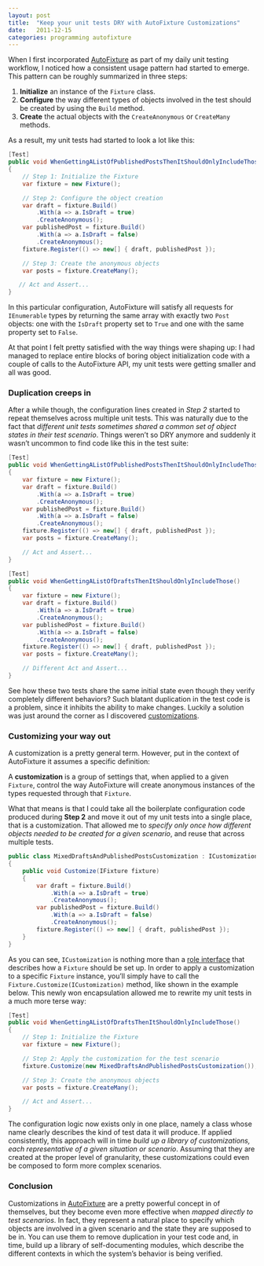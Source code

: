 ```yaml
---
layout: post
title:  "Keep your unit tests DRY with AutoFixture Customizations"
date:   2011-12-15
categories: programming autofixture
---
```


When I first incorporated [AutoFixture][1] as part of my daily unit testing workflow, I noticed how a consistent usage pattern had started to emerge.
This pattern can be roughly summarized in three steps:

  1. **Initialize** an instance of the `Fixture` class.
  2. **Configure** the way different types of objects involved in the test should be created by using the `Build` method.
  3. **Create** the actual objects with the `CreateAnonymous` or `CreateMany` methods.

As a result, my unit tests had started to look a lot like this:

```csharp
[Test]
public void WhenGettingAListOfPublishedPostsThenItShouldOnlyIncludeThose()
{
    // Step 1: Initialize the Fixture
    var fixture = new Fixture();

    // Step 2: Configure the object creation
    var draft = fixture.Build()
        .With(a => a.IsDraft = true)
        .CreateAnonymous();
    var publishedPost = fixture.Build()
        .With(a => a.IsDraft = false)
        .CreateAnonymous();
    fixture.Register(() => new[] { draft, publishedPost });

    // Step 3: Create the anonymous objects
    var posts = fixture.CreateMany();

   // Act and Assert...
}
```

In this particular configuration, AutoFixture will satisfy all requests for `IEnumerable` types by returning the same array with exactly two `Post` objects: one with the `IsDraft` property set to `True` and one with the same property set to `False`.

At that point I felt pretty satisfied with the way things were shaping up: I had managed to replace entire blocks of boring object initialization code with a couple of calls to the AutoFixture API, my unit tests were getting smaller and all was good.

### Duplication creeps in

After a while though, the configuration lines created in _Step 2_ started to repeat themselves across multiple unit tests. This was naturally due to the fact that *different unit tests sometimes shared a common set of object states in their test scenario*. Things weren’t so DRY anymore and suddenly it wasn’t uncommon to find code like this in the test suite:

```csharp
[Test]
public void WhenGettingAListOfPublishedPostsThenItShouldOnlyIncludeThose()
{
    var fixture = new Fixture();
    var draft = fixture.Build()
        .With(a => a.IsDraft = true)
        .CreateAnonymous();
    var publishedPost = fixture.Build()
        .With(a => a.IsDraft = false)
        .CreateAnonymous();
    fixture.Register(() => new[] { draft, publishedPost });
    var posts = fixture.CreateMany();

    // Act and Assert...
}

[Test]
public void WhenGettingAListOfDraftsThenItShouldOnlyIncludeThose()
{
    var fixture = new Fixture();
    var draft = fixture.Build()
        .With(a => a.IsDraft = true)
        .CreateAnonymous();
    var publishedPost = fixture.Build()
        .With(a => a.IsDraft = false)
        .CreateAnonymous();
    fixture.Register(() => new[] { draft, publishedPost });
    var posts = fixture.CreateMany();

    // Different Act and Assert...
}
```

See how these two tests share the same initial state even though they verify completely different behaviors? Such blatant duplication in the test code is a problem, since it inhibits the ability to make changes.
Luckily a solution was just around the corner as I discovered [customizations][2].

### Customizing your way out

A customization is a pretty general term. However, put in the context of AutoFixture it assumes a specific definition:

<div class="note">
<p>
<i class="fa fa-book fa-2x pull-left"></i>
A <strong>customization</strong> is a group of settings that, when applied to a given <code>Fixture</code>, control the way AutoFixture will create anonymous instances of the types requested through that <code>Fixture</code>.
</p>
</div>

What that means is that I could take all the boilerplate configuration code produced during **Step 2** and move it out of my unit tests into a single place, that is a customization. That allowed me to *specify only once how different objects needed to be created for a given scenario*, and reuse that across multiple tests.

```csharp
public class MixedDraftsAndPublishedPostsCustomization : ICustomization
{
    public void Customize(IFixture fixture)
    {
        var draft = fixture.Build()
            .With(a => a.IsDraft = true)
            .CreateAnonymous();
        var publishedPost = fixture.Build()
            .With(a => a.IsDraft = false)
            .CreateAnonymous();
        fixture.Register(() => new[] { draft, publishedPost });
    }
}
```

As you can see, `ICustomization` is nothing more than a [role interface][3] that describes how a `Fixture` should be set up. In order to apply a customization to a specific `Fixture` instance, you’ll simply have to call the `Fixture.Customize(ICustomization)` method, like shown in the example below.
This newly won encapsulation allowed me to rewrite my unit tests in a much more terse way:

```csharp
[Test]
public void WhenGettingAListOfDraftsThenItShouldOnlyIncludeThose()
{
    // Step 1: Initialize the Fixture
    var fixture = new Fixture();

    // Step 2: Apply the customization for the test scenario
    fixture.Customize(new MixedDraftsAndPublishedPostsCustomization());

    // Step 3: Create the anonymous objects
    var posts = fixture.CreateMany();

    // Act and Assert...
}
```

The configuration logic now exists only in one place, namely a class whose name clearly describes the kind of test data it will produce.
If applied consistently, this approach will in time *build up a library of customizations, each representative of a given situation or scenario*. Assuming that they are created at the proper level of granularity, these customizations could even be composed to form more complex scenarios.

### Conclusion

Customizations in [AutoFixture][1] are a pretty powerful concept in of themselves, but they become even more effective when *mapped directly to test scenarios*. In fact, they represent a natural place to specify which objects are involved in a given scenario and the state they are supposed to be in. You can use them to remove duplication in your test code and, in time, build up a library of self-documenting modules, which describe the different contexts in which the system’s behavior is being verified.

[1]: http://github.com/autofixture
[2]: http://blog.ploeh.dk/2011/03/18/EncapsulatingAutoFixtureCustomizations.aspx
[3]: http://martinfowler.com/bliki/RoleInterface.html
